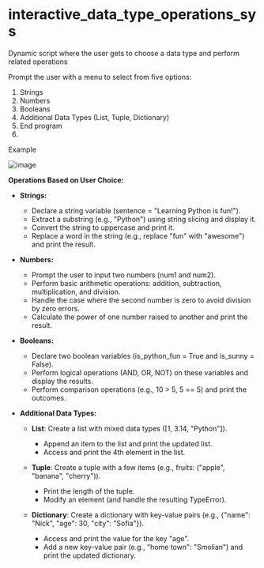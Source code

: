 # interactive_data_type_operations_sys
Dynamic script where the user gets to choose a data type and perform related operations

Prompt the user with a menu to select from five options:

1. Strings
2. Numbers
3. Booleans
4. Additional Data Types (List, Tuple, Dictionary)
5. End program
6. 
Example

![image](https://github.com/user-attachments/assets/64b03367-93f9-41f3-acc8-e0957579f9db)

**Operations Based on User Choice:**

- **Strings:**

   - Declare a string variable (sentence = "Learning Python is fun!").
   - Extract a substring (e.g., "Python") using string slicing and display it.
   - Convert the string to uppercase and print it.
   - Replace a word in the string (e.g., replace "fun" with "awesome") and print the result.

- **Numbers:**

   - Prompt the user to input two numbers (num1 and num2).
   - Perform basic arithmetic operations: addition, subtraction, multiplication, and division.
   - Handle the case where the second number is zero to avoid division by zero errors.
   - Calculate the power of one number raised to another and print the result.

- **Booleans:**

   - Declare two boolean variables (is_python_fun = True and is_sunny = False).
   - Perform logical operations (AND, OR, NOT) on these variables and display the results.
   - Perform comparison operations (e.g., 10 > 5, 5 == 5) and print the outcomes.

- **Additional Data Types:**

   - **List**: Create a list with mixed data types ([1, 3.14, "Python"]).
      - Append an item to the list and print the updated list.
      - Access and print the 4th element in the list.
        
   - **Tuple**: Create a tuple with a few items (e.g., fruits: ("apple", "banana", "cherry")).
      - Print the length of the tuple.
      - Modify an element (and handle the resulting TypeError).
  
   - **Dictionary**: Create a dictionary with key-value pairs (e.g., {"name": "Nick", "age": 30, "city": "Sofia"}).
      - Access and print the value for the key "age".
      - Add a new key-value pair (e.g., "home town": "Smolian") and print the updated dictionary.
